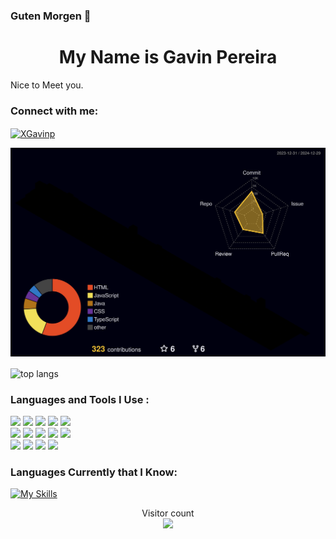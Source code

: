 ### Guten Morgen 👋

<h1 align="center">My Name is Gavin Pereira</h1>

Nice to Meet you.

<h3 align="left">Connect with me:</h3>
<p align="left">
<a href="https://www.linkedin.com/in/gavin-pereira-61223621a/" target="blank"><img align="center" src="https://www.vectorlogo.zone/logos/linkedin/linkedin-ar21.svg" alt="XGavinp" height="60" width="120" /></a>
</p>

![](./profile-3d-contrib/profile-night-rainbow.svg)

<img width=325 align="center" src="https://github-readme-stats.vercel.app/api/top-langs/?username=XGavinp&langs_count=8&layout=compact&theme=react&border_radius=10&size_weight=0.5&count_weight=0.5&exclude_repo=github-readme-stats" alt="top langs" />

### Languages and Tools I Use :
<code><img width="10%" src="https://www.vectorlogo.zone/logos/python/python-ar21.svg"></code>
<code><img width="10%" src="https://www.vectorlogo.zone/logos/java/java-ar21.svg"></code>
<code><img width="10%" src="https://www.vectorlogo.zone/logos/javascript/javascript-horizontal.svg"></code>
<code><img width="10%" src="https://www.vectorlogo.zone/logos/w3_html5/w3_html5-ar21.svg"></code>
<code><img width="10%" src="https://www.vectorlogo.zone/logos/w3_css/w3_css-ar21.svg"></code>
<br />
<code><img width="10%" src="https://www.vectorlogo.zone/logos/github/github-ar21.svg"></code>
<code><img width="10%" src="https://www.vectorlogo.zone/logos/canva/canva-ar21.svg"></code>
<code><img width="10%" src="https://www.vectorlogo.zone/logos/figma/figma-ar21.svg"></code>
<code><img width="10%" src="https://www.vectorlogo.zone/logos/djangoproject/djangoproject-ar21.svg"></code>
<code><img width="10%" src="https://www.vectorlogo.zone/logos/visualstudio_code/visualstudio_code-ar21.svg"></code>
<br />
<code><img width="10%" src="https://www.vectorlogo.zone/logos/git-scm/git-scm-ar21.svg"></code>
<code><img width="10%" src="https://www.vectorlogo.zone/logos/reactjs/reactjs-ar21.svg"></code>
<code><img width="10%" src="https://www.vectorlogo.zone/logos/mysql/mysql-ar21.svg"></code>
<code><img width="10%" src="https://www.vectorlogo.zone/logos/mysql/node-ar21.svg"></code>

### Languages Currently that I Know:
[![My Skills](https://skillicons.dev/icons?i=c,python,java,js,html,css,mysql,react)](https://skillicons.dev)


<p align="center"> 
  Visitor count<br>
  <a href="https://ra1nbow.xyz?ref=github">
    <img src="https://profile-counter.glitch.me/XGavinp/count.svg"/>
  </a>
